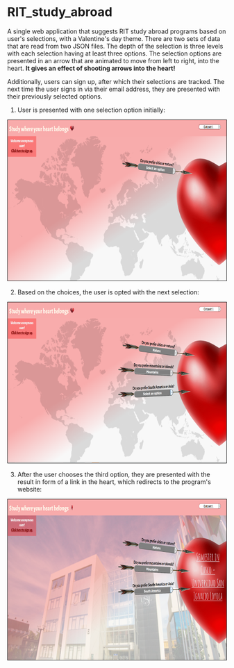 # RIT_study_abroad
A single web application that suggests RIT study abroad programs based on user's selections, with a Valentine's day theme. There are two sets of data that are read from two JSON files. The depth of the selection is three levels with each selection having at least three options. The selection options are presented in an arrow that are animated to move from left to right, into the heart. <b>It gives an effect of shooting arrows into the heart!</b>

Additionally, users can sign up, after which their selections are tracked. The next time the user signs in via their email address, they are presented with their previously selected options. 

1. User is presented with one selection option initially:
<img src="screenshots/1.PNG" width="600" height="370" alt="Step 1" border="1">

2. Based on the choices, the user is opted with the next selection:
<img src="screenshots/2.PNG" width="600" height="370" alt="Step 2" border="1">

3. After the user chooses the third option, they are presented with the result in form of a link in the heart, which redirects to the program's website:
<img src="screenshots/3.PNG" width="600" height="370" alt="Step 3" border="1">
